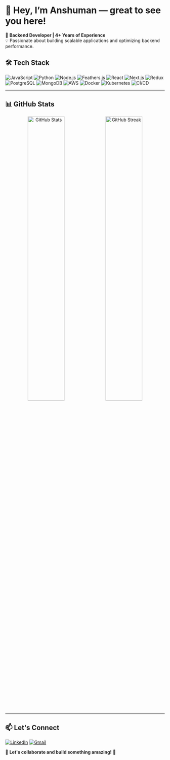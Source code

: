 
# 👋 Hey, I’m Anshuman — great to see you here!

🚀 **Backend Developer | 4+ Years of Experience**  
💡 Passionate about building scalable applications and optimizing backend performance.

## 🛠️ Tech Stack

![JavaScript](https://img.shields.io/badge/JavaScript-ES6%2B-yellow?style=for-the-badge&logo=javascript)
![Python](https://img.shields.io/badge/Python-3.9-blue?style=for-the-badge&logo=python)
![Node.js](https://img.shields.io/badge/Node.js-14.x-green?style=for-the-badge&logo=node.js)
![Feathers.js](https://img.shields.io/badge/Feathers.js-gray?style=for-the-badge&logo=feathers.js)
![React](https://img.shields.io/badge/React.js-17.x-blue?style=for-the-badge&logo=react)
![Next.js](https://img.shields.io/badge/Next.js-14-black?style=for-the-badge&logo=next.js)
![Redux](https://img.shields.io/badge/Redux-purple?style=for-the-badge&logo=redux)
![PostgreSQL](https://img.shields.io/badge/PostgreSQL-13-blue?style=for-the-badge&logo=postgresql)
![MongoDB](https://img.shields.io/badge/MongoDB-4.x-green?style=for-the-badge&logo=mongodb)
![AWS](https://img.shields.io/badge/AWS-Cloud-orange?style=for-the-badge&logo=amazon-aws)
![Docker](https://img.shields.io/badge/Docker-Container-blue?style=for-the-badge&logo=docker)
![Kubernetes](https://img.shields.io/badge/kubernetes-%23326ce5.svg?style=for-the-badge&logo=kubernetes&logoColor=white)
![CI/CD](https://img.shields.io/badge/CI%2FCD-Automation-brightgreen?style=for-the-badge&logo=github-actions)

---

## 📊 GitHub Stats

<p align="center">
  <img src="https://github-readme-stats.vercel.app/api?username=anshumandash&show_icons=true&theme=tokyonight" width="48%" alt="GitHub Stats">
  <img src="https://github-readme-streak-stats.herokuapp.com/?user=anshumandash&theme=tokyonight" width="48%" alt="GitHub Streak">
</p>

---

## 📫 Let's Connect

[![LinkedIn](https://img.shields.io/badge/LinkedIn-Connect-blue?style=for-the-badge&logo=linkedin)](https://www.linkedin.com/in/anshuman-dash-012bb31b1/)
[![Gmail](https://img.shields.io/badge/Gmail-Email-red?style=for-the-badge&logo=gmail)](mailto:dashanshuman2658@gmail.com)

🎯 **Let's collaborate and build something amazing!** 🚀
